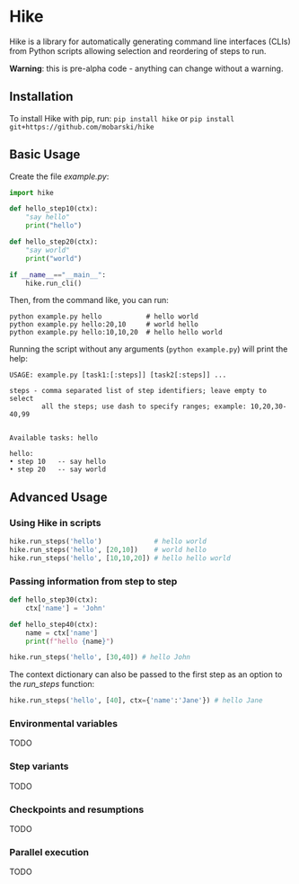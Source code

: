 # Hike

Hike is a library for automatically generating command line interfaces (CLIs) from Python scripts allowing selection and reordering of steps to run.

**Warning**: this is pre-alpha code - anything can change without a warning.



## Installation

To install Hike with pip, run: `pip install hike` or `pip install git+https://github.com/mobarski/hike`



## Basic Usage

Create the file *example.py*:

```python
import hike

def hello_step10(ctx):
    "say hello"
    print("hello")

def hello_step20(ctx):
    "say world"
    print("world")

if __name__=="__main__":
    hike.run_cli()
```

Then, from the command like, you can run:

```
python example.py hello           # hello world
python example.py hello:20,10     # world hello
python example.py hello:10,10,20  # hello hello world
```

Running the script without any arguments (`python example.py`) will print the help:

```
USAGE: example.py [task1:[:steps]] [task2[:steps]] ...

steps - comma separated list of step identifiers; leave empty to select
        all the steps; use dash to specify ranges; example: 10,20,30-40,99


Available tasks: hello

hello:
• step 10   -- say hello
• step 20   -- say world
```



## Advanced Usage



### Using Hike in scripts

```python
hike.run_steps('hello')             # hello world
hike.run_steps('hello', [20,10])    # world hello
hike.run_steps('hello', [10,10,20]) # hello hello world
```



### Passing information from step to step

```python
def hello_step30(ctx):
    ctx['name'] = 'John'

def hello_step40(ctx):
    name = ctx['name']
    print(f"hello {name}")

hike.run_steps('hello', [30,40]) # hello John
```

The context dictionary can also be passed to the first step as an option to the *run_steps* function:

```python
hike.run_steps('hello', [40], ctx={'name':'Jane'}) # hello Jane
```



### Environmental variables

TODO



### Step variants

TODO



### Checkpoints and resumptions

TODO



### Parallel execution

TODO



